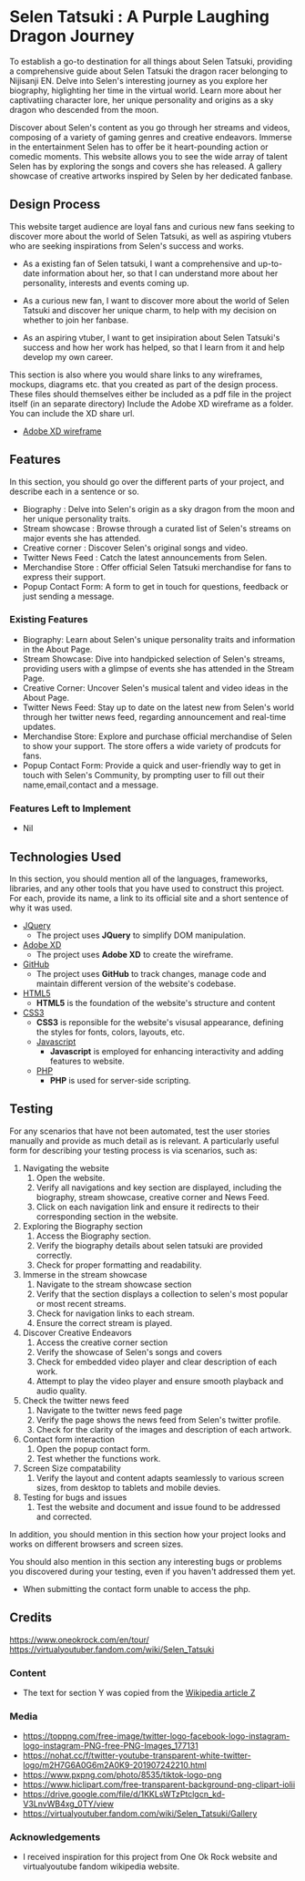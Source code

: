# Selen Tatsuki : A Purple Laughing Dragon Journey

To establish a go-to destination for all things about Selen Tatsuki, providing a comprehensive guide about Selen Tatsuki the dragon racer belonging to Nijisanji EN. Delve into Selen's interesting journey as you explore her biography, higlighting her time in the virtual world. Learn more about her captivatiing character lore, her unique personality and origins as a sky dragon who descended from the moon.

Discover about Selen's content as you go through her streams and videos, composing of a variety of gaming genres and creative endeavors. Immerse in the entertainment Selen has to offer be it heart-pounding action or comedic moments. This website allows you to see the wide array of talent Selen has by exploring the songs and covers she has released. A gallery showcase of creative artworks inspired by Selen by her dedicated fanbase.
 
## Design Process
 
This website target audience are loyal fans and curious new fans seeking to discover more about the world of Selen Tatsuki, as well as aspiring vtubers who are seeking inspirations from Selen's success and works.

- As a existing fan of Selen tatsuki, I want a comprehensive and up-to-date information about her, so that I can understand more about her personality, interests and events coming up.

- As a curious new fan, I want to discover more about the world of Selen Tatsuki and discover her unique charm, to help with my decision on whether to join her fanbase.

- As an aspiring vtuber, I want to get insipiration about Selen Tatsuki's success and how her work has helped, so that I learn from it and help develop my own career.

This section is also where you would share links to any wireframes, mockups, diagrams etc. that you created as part of the design process. 
These files should themselves either be included as a pdf file in the project itself (in an separate directory)
Include the Adobe XD wireframe as a folder. You can include the XD share url. 
- [Adobe XD wireframe](https://xd.adobe.com/view/bb50d302-48a6-48bc-91b0-3e620a04bf88-ee03/)

## Features

In this section, you should go over the different parts of your project, and describe each in a sentence or so.

- Biography : Delve into Selen's origin as a sky dragon from the moon and her unique personality traits.
- Stream showcase : Browse through a curated list of Selen's streams on major events she has attended.
- Creative corner : Discover Selen's original songs and video.
- Twitter News Feed : Catch the latest announcements from Selen.
- Merchandise Store : Offer official Selen Tatsuki merchandise for fans to express their support.
- Popup Contact Form: A form to get in touch for questions, feedback or just sending a message.
 
### Existing Features
- Biography: Learn about Selen's unique personality traits and information in the About Page.
- Stream Showcase: Dive into handpicked selection of Selen's streams, providing users with a glimpse of events she has attended in the Stream Page.
- Creative Corner: Uncover Selen's musical talent and video ideas in the About Page.
- Twitter News Feed: Stay up to date on the latest new from Selen's world through her twitter news feed, regarding announcement and real-time updates.
- Merchandise Store: Explore and purchase official merchandise of Selen to show your support. The store offers a wide variety of prodcuts for fans.
- Popup Contact Form: Provide a quick and user-friendly way to get in touch with Selen's Community, by prompting user to fill out their name,email,contact and a message.

### Features Left to Implement
- Nil

## Technologies Used

In this section, you should mention all of the languages, frameworks, libraries, and any other tools that you have used to construct this project. For each, provide its name, a link to its official site and a short sentence of why it was used.

- [JQuery](https://jquery.com)
    - The project uses **JQuery** to simplify DOM manipulation.
- [Adobe XD](https://adobexdplatform.com)
    - The project uses **Adobe XD** to create the wireframe.
- [GitHub](https://github.com)
    - The project uses **GitHub** to track changes, manage code and maintain different version of the website's codebase.
- [HTML5](https://github.com)
    - **HTML5** is the foundation of the website's structure and content
- [CSS3](https://www.w3.org/Style/CSS/Overview.en.html)
    - **CSS3** is reponsible for the website's visusal appearance, defining the styles for fonts, colors, layouts, etc.
  - [Javascript](https://www.javascript.com)
    - **Javascript** is employed for enhancing interactivity and adding features to website.
  - [PHP](https://www.php.net)
    - **PHP** is used for server-side scripting.


## Testing

For any scenarios that have not been automated, test the user stories manually and provide as much detail as is relevant. A particularly useful form for describing your testing process is via scenarios, such as:

1. Navigating the website
   1. Open the website.
   2. Verify all navigations and key section are displayed, including the biography, stream showcase, creative corner and News Feed.
   3. Click on each navigation link and ensure it redirects to their corresponding section in the website.
2. Exploring the Biography section
   1. Access the Biography section.
   2. Verify the biography details about selen tatsuki are provided correctly.
   3. Check for proper formatting and readability.
3. Immerse in the stream showcase
   1. Navigate to the stream showcase section
   2. Verify that the section displays a collection to selen's most popular or most recent streams.
   3. Check for navigation links to each stream.
   4. Ensure the correct stream is played.
4. Discover Creative Endeavors
   1. Access the creative corner section
   2. Verify the showcase of Selen's songs and covers
   3. Check for embedded video player and clear description of each work.
   4. Attempt to play the video player and ensure smooth playback and audio quality.
5. Check the twitter news feed
   1. Navigate to the twitter news feed page
   2. Verify the page shows the news feed from Selen's twitter profile.
   3. Check for the clarity of the images and description of each artwork.
6. Contact form interaction
   1. Open the popup contact form.
   2. Test whether the functions work.
7. Screen Size compatability
   1. Verify the layout and content adapts seamlessly to various screen sizes, from desktop to tablets and mobile devies.
8. Testing for bugs and issues
   1. Test the website and document and issue found to be addressed and corrected.

In addition, you should mention in this section how your project looks and works on different browsers and screen sizes.

You should also mention in this section any interesting bugs or problems you discovered during your testing, even if you haven't addressed them yet.
- When submitting the contact form unable to access the php.

## Credits
https://www.oneokrock.com/en/tour/
https://virtualyoutuber.fandom.com/wiki/Selen_Tatsuki

### Content
- The text for section Y was copied from the [Wikipedia article Z](https://en.wikipedia.org/wiki/Z)

### Media
- https://toppng.com/free-image/twitter-logo-facebook-logo-instagram-logo-instagram-PNG-free-PNG-Images_177131
- https://nohat.cc/f/twitter-youtube-transparent-white-twitter-logo/m2H7G6A0G6m2A0K9-201907242210.html
- https://www.pxpng.com/photo/8535/tiktok-logo-png
- https://www.hiclipart.com/free-transparent-background-png-clipart-iolii
- https://drive.google.com/file/d/1KKLsWTzPtclgcn_kd-V3LnvWB4xg_0TY/view
- https://virtualyoutuber.fandom.com/wiki/Selen_Tatsuki/Gallery

### Acknowledgements

- I received inspiration for this project from One Ok Rock website and virtualyoutube fandom wikipedia website.
